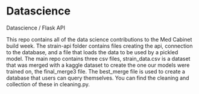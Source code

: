 # Datascience
Datascience / Flask API

This repo contains all of the data science contributions to the Med Cabinet build week. The strain-api folder contains files creating the
api, connection to the database, and a file that loads the data to be used by a pickled model. The main repo contains three csv files, 
strain_data.csv is a dataset that was merged with a kaggle dataset to create the one our models were trained on, the final_merge3 file. 
The best_merge file is used to create a database that users can query themselves. You can find the cleaning and collection of these in 
cleaning.py. 
